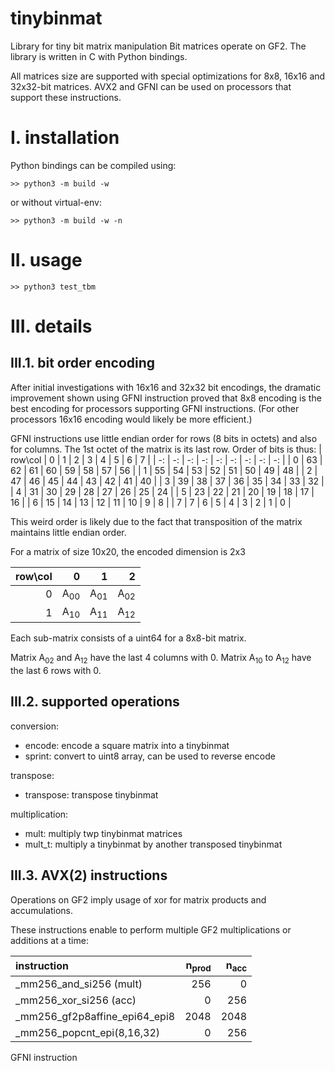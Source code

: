 # tinybinmat
Library for tiny bit matrix manipulation
Bit matrices operate on GF2.
The library is written in C with Python bindings.

All matrices size are supported with special optimizations for 8x8, 16x16
and 32x32-bit matrices.
AVX2 and GFNI can be used on processors that support these instructions.

# I. installation

Python bindings can be compiled using:

```
>> python3 -m build -w
```
or without virtual-env:
```
>> python3 -m build -w -n
```

# II. usage

```
>> python3 test_tbm
```

# III. details

## III.1. bit order encoding
After initial investigations with 16x16 and 32x32 bit encodings, the dramatic improvement shown using GFNI instruction proved that 8x8 encoding is the best encoding for processors supporting GFNI instructions.
(For other processors 16x16 encoding would likely be more efficient.)

GFNI instructions use little endian order for rows (8 bits in octets) and also for columns.
The 1st octet of the matrix is its last row.
Order of bits is thus:
| row\col | 0 | 1 | 2 | 3 | 4 | 5 | 6 | 7 |
| -: | -: | -: | -: | -: | -: | -: | -: | -: |
| 0 | 63 | 62 | 61 | 60 | 59 | 58 | 57 | 56 |
| 1 | 55 | 54 | 53 | 52 | 51 | 50 | 49 | 48 |
| 2 | 47 | 46 | 45 | 44 | 43 | 42 | 41 | 40 |
| 3 | 39 | 38 | 37 | 36 | 35 | 34 | 33 | 32 |
| 4 | 31 | 30 | 29 | 28 | 27 | 26 | 25 | 24 |
| 5 | 23 | 22 | 21 | 20 | 19 | 18 | 17 | 16 |
| 6 | 15 | 14 | 13 | 12 | 11 | 10 |  9 |  8 |
| 7 |  7 |  6 |  5 |  4 |  3 |  2 |  1 |  0 |

This weird order is likely due to the fact that transposition of the matrix maintains little endian order.

For a matrix of size 10x20, the encoded dimension is 2x3

| row\col | 0 | 1 | 2 | 
| -: | -: | -: | -: |
| 0 | A<sub>00</sub> | A<sub>01</sub> | A<sub>02</sub> |
| 1 | A<sub>10</sub> | A<sub>11</sub> | A<sub>12</sub> |

Each sub-matrix consists of a uint64 for a 8x8-bit matrix.

Matrix A<sub>02</sub> and A<sub>12</sub> have the last 4 columns with 0.
Matrix A<sub>10</sub> to A<sub>12</sub> have the last 6 rows with 0.


## III.2. supported operations

conversion:
- encode: encode a square matrix into a tinybinmat
- sprint: convert to uint8 array, can be used to reverse encode

transpose:
- transpose: transpose tinybinmat

multiplication:
- mult: multiply twp tinybinmat matrices
- mult_t: multiply a tinybinmat by another transposed tinybinmat

## III.3. AVX(2) instructions

Operations on GF2 imply usage of xor for matrix products and accumulations.

These instructions enable to perform multiple GF2 multiplications or additions at a time:

| instruction                      | n<sub>prod</sub> | n<sub>acc</sub> |
| :------------------------------- | ---: | ---: |
| _mm256_and_si256 (mult)          |  256 |    0 |
| _mm256_xor_si256 (acc)           |    0 |  256 |
| _mm256_gf2p8affine_epi64_epi8 | 2048 | 2048 |
| _mm256_popcnt_epi(8,16,32)       |    0 |  256 |

GFNI instruction 

